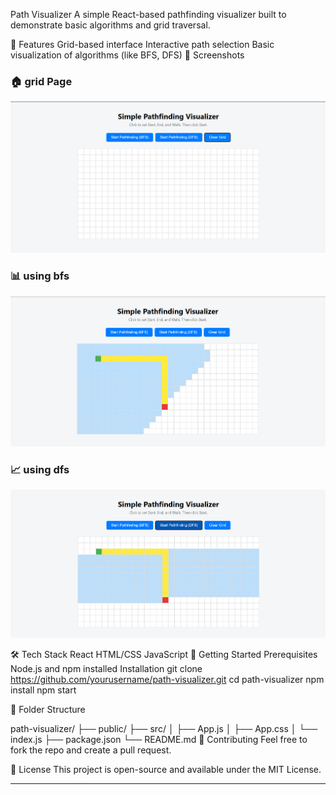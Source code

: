 Path Visualizer
A simple React-based pathfinding visualizer built to demonstrate basic algorithms and grid traversal.

🚀 Features
Grid-based interface
Interactive path selection
Basic visualization of algorithms (like BFS, DFS)
📸 Screenshots

### 🏠 grid Page
![grid](./public/screenshots/im1.png)

### 📊 using bfs
![bfs](./public/screenshots/im2.png)

### 📈 using dfs
![dfs](./public/screenshots/im3.png)

🛠️ Tech Stack
React
HTML/CSS
JavaScript
🧪 Getting Started
Prerequisites
Node.js and npm installed
Installation
git clone https://github.com/yourusername/path-visualizer.git
cd path-visualizer
npm install
npm start


📂 Folder Structure

path-visualizer/
├── public/
├── src/
│   ├── App.js
│   ├── App.css
│   └── index.js
├── package.json
└── README.md
🙌 Contributing
Feel free to fork the repo and create a pull request.

📄 License
This project is open-source and available under the MIT License.

---